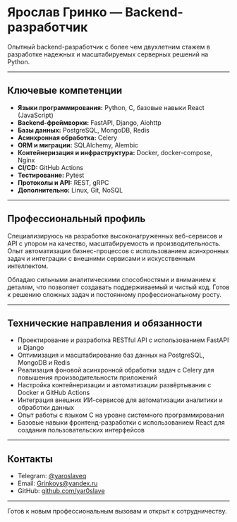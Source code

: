 # Ярослав Гринко — Backend-разработчик

Опытный backend-разработчик с более чем двухлетним стажем в разработке надежных и масштабируемых серверных решений на Python.

---

## Ключевые компетенции

- **Языки программирования:** Python, C, базовые навыки React (JavaScript)
- **Backend-фреймворки:** FastAPI, Django, Aiohttp
- **Базы данных:** PostgreSQL, MongoDB, Redis
- **Асинхронная обработка:** Celery
- **ORM и миграции:** SQLAlchemy, Alembic
- **Контейнеризация и инфраструктура:** Docker, docker-compose, Nginx
- **CI/CD:** GitHub Actions
- **Тестирование:** Pytest
- **Протоколы и API:** REST, gRPC
- **Дополнительно:** Linux, Git, NoSQL

---

## Профессиональный профиль

Специализируюсь на разработке высоконагруженных веб-сервисов и API с упором на качество, масштабируемость и производительность. Опыт автоматизации бизнес-процессов с использованием асинхронных задач и интеграции с внешними сервисами и искусственным интеллектом.

Обладаю сильными аналитическими способностями и вниманием к деталям, что позволяет создавать поддерживаемый и чистый код. Готов к решению сложных задач и постоянному профессиональному росту.

---

## Технические направления и обязанности

- Проектирование и разработка RESTful API с использованием FastAPI и Django
- Оптимизация и масштабирование баз данных на PostgreSQL, MongoDB и Redis
- Реализация фоновой асинхронной обработки задач с Celery для повышения производительности приложений
- Настройка контейнеризации и автоматизации развёртывания с Docker и GitHub Actions
- Интеграция внешних ИИ-сервисов для автоматизации аналитики и обработки данных
- Опыт работы с языком C на уровне системного программирования
- Базовые навыки фронтенд-разработки с использованием React для создания пользовательских интерфейсов

---

## Контакты

- Telegram: [@yaroslaveq](https://t.me/yaroslaveq)  
- Email: Grinkoys@yandex.ru  
- GitHub: [github.com/yar0slave](https://github.com/yar0slave)  

---

Готов к новым профессиональным вызовам и открыт к сотрудничеству.
